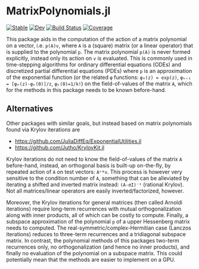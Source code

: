# MatrixPolynomials.jl

[![Stable](https://img.shields.io/badge/docs-stable-blue.svg)](https://jagot.github.io/MatrixPolynomials.jl/stable)
[![Dev](https://img.shields.io/badge/docs-dev-blue.svg)](https://jagot.github.io/MatrixPolynomials.jl/dev)
[![Build Status](https://github.com/jagot/MatrixPolynomials.jl/workflows/CI/badge.svg)](https://github.com/jagot/MatrixPolynomials.jl/actions)
[![Coverage](https://codecov.io/gh/jagot/MatrixPolynomials.jl/branch/master/graph/badge.svg)](https://codecov.io/gh/jagot/MatrixPolynomials.jl)

This package aids in the computation of the action of a matrix
polynomial on a vector, i.e. `p(A)v`, where `A` is a (square) matrix
(or a linear operator) that is supplied to the polynomial `p`. The
matrix polynomial `p(A)` is never formed explicitly, instead only its
action on `v` is evaluated. This is commonly used in time-stepping
algorithms for ordinary differential equations (ODEs) and discretized
partial differential equations (PDEs) where `p` is an approximation of
the exponential function (or the related `φ` functions:
`φ₀(z) = exp(z)`, `φₖ₊₁ = [φₖ(z)-φₖ(0)]/z`, `φₖ(0)=1/k!`) on the
field-of-values of the matrix `A`, which for the methods in this
package needs to be known before-hand.

## Alternatives

Other packages with similar goals, but instead based on matrix
polynomials found via Krylov iterations are

- https://github.com/JuliaDiffEq/ExponentialUtilities.jl
- https://github.com/Jutho/KrylovKit.jl

Krylov iterations do not need to know the field-of-values of the
matrix `A` before-hand, instead, an orthogonal basis is built-up
on-the-fly, by repeated action of `A` on test vectors: `Aⁿ*v`. This
process is however very sensitive to the condition number of `A`,
something that can be alleviated by iterating a shifted and inverted
matrix instead: `(A-σI)⁻¹` (rational Krylov). Not all matrices/linear
operators are easily inverted/factorized, however.

Moreover, the Krylov iterations for general matrices (then called
Arnoldi iterations) require long-term recurrences with mutual
orthogonalization along with inner products, all of which can be
costly to compute. Finally, a subspace approximation of the polynomial
`p` of a upper Hessenberg matrix needs to computed. The
real-symmetric/complex-Hermitian case (Lanczos iterations) reduces to
three-term recurrences and a tridiagonal subspace matrix. In contrast,
the polynomial methods of this packages two-term recurrences only, no
orthogonalization (and hence no inner products), and finally no
evaluation of the polynomial on a subspace matrix. This could
potentially mean that the methods are easier to implement on a GPU.
